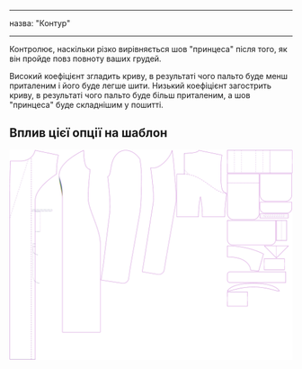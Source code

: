 - - -
назва: "Контур"
- - -

Контролює, наскільки різко вирівняється шов "принцеса" після того, як він пройде повз повноту ваших грудей.

Високий коефіцієнт згладить криву, в результаті чого пальто буде менш приталеним і його буде легше шити. Низький коефіцієнт загострить криву, в результаті чого пальто буде більш приталеним, а шов "принцеса" буде складнішим у пошитті.

## Вплив цієї опції на шаблон

![На цьому зображенні показано вплив цієї опції шляхом накладання декількох варіантів, які мають різне значення для цієї опції](carlita_contour_sample.svg "Вплив цієї опції на шаблон")
